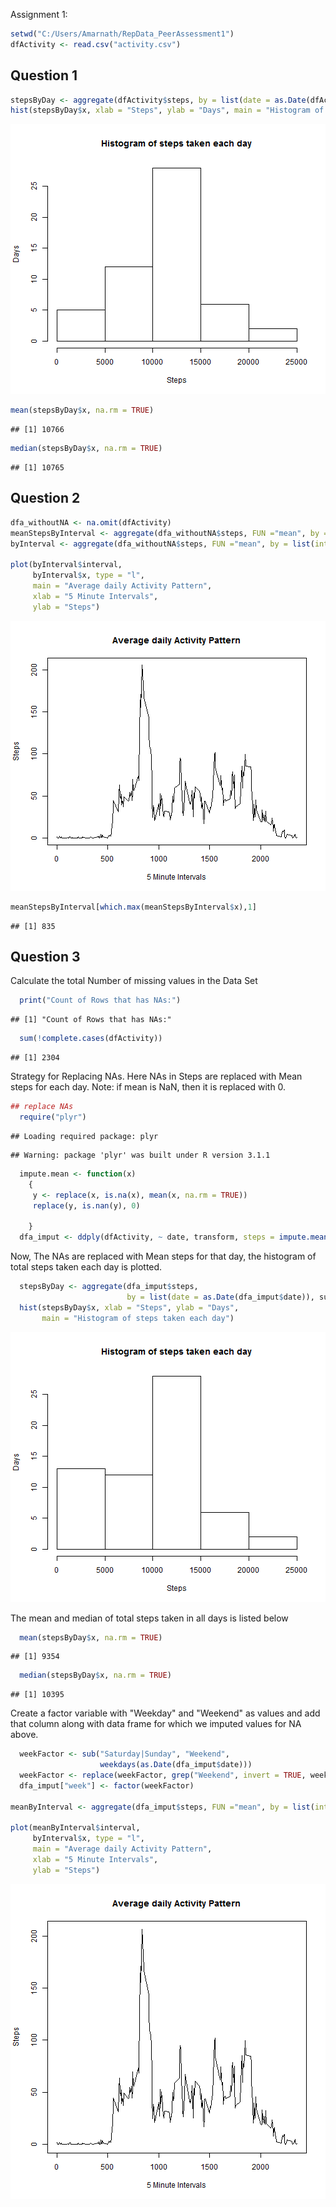 Assignment 1:


```r
setwd("C:/Users/Amarnath/RepData_PeerAssessment1")
dfActivity <- read.csv("activity.csv")
```

Question 1
-------------


```r
stepsByDay <- aggregate(dfActivity$steps, by = list(date = as.Date(dfActivity$date)), sum)
hist(stepsByDay$x, xlab = "Steps", ylab = "Days", main = "Histogram of steps taken each day")
```

![plot of chunk unnamed-chunk-1](figure/unnamed-chunk-1.png) 

```r
mean(stepsByDay$x, na.rm = TRUE)
```

```
## [1] 10766
```

```r
median(stepsByDay$x, na.rm = TRUE)
```

```
## [1] 10765
```

Question 2
----------



```r
dfa_withoutNA <- na.omit(dfActivity)
meanStepsByInterval <- aggregate(dfa_withoutNA$steps, FUN ="mean", by = list(dfa_withoutNA$interval), na.action = na.omit)
byInterval <- aggregate(dfa_withoutNA$steps, FUN ="mean", by = list(interval = dfa_withoutNA$interval), na.action = na.omit)

plot(byInterval$interval, 
     byInterval$x, type = "l", 
     main = "Average daily Activity Pattern",
     xlab = "5 Minute Intervals",
     ylab = "Steps")
```

![plot of chunk unnamed-chunk-2](figure/unnamed-chunk-2.png) 

```r
meanStepsByInterval[which.max(meanStepsByInterval$x),1]
```

```
## [1] 835
```

Question 3
----------
Calculate the total Number of missing values in the Data Set

```r
  print("Count of Rows that has NAs:")
```

```
## [1] "Count of Rows that has NAs:"
```

```r
  sum(!complete.cases(dfActivity))
```

```
## [1] 2304
```
Strategy for Replacing NAs. Here NAs in Steps are replaced with Mean steps for each day. Note: if mean is NaN, then it is replaced with 0.


```r
## replace NAs
  require("plyr")
```

```
## Loading required package: plyr
```

```
## Warning: package 'plyr' was built under R version 3.1.1
```

```r
  impute.mean <- function(x) 
    {
     y <- replace(x, is.na(x), mean(x, na.rm = TRUE)) 
     replace(y, is.nan(y), 0)
    
    }
  dfa_imput <- ddply(dfActivity, ~ date, transform, steps = impute.mean(steps))
```

Now, The NAs are replaced with Mean steps for that day, the histogram of total steps taken each day is plotted.


```r
  stepsByDay <- aggregate(dfa_imput$steps, 
                          by = list(date = as.Date(dfa_imput$date)), sum)
  hist(stepsByDay$x, xlab = "Steps", ylab = "Days", 
       main = "Histogram of steps taken each day")
```

![plot of chunk unnamed-chunk-5](figure/unnamed-chunk-5.png) 

The mean and median of total steps taken in all days is listed below


```r
  mean(stepsByDay$x, na.rm = TRUE)
```

```
## [1] 9354
```

```r
  median(stepsByDay$x, na.rm = TRUE)
```

```
## [1] 10395
```
Create a factor variable with "Weekday" and "Weekend" as values and add that column along with data frame for which we imputed values for NA above.


```r
  weekFactor <- sub("Saturday|Sunday", "Weekend", 
                    weekdays(as.Date(dfa_imput$date)))
  weekFactor <- replace(weekFactor, grep("Weekend", invert = TRUE, weekFactor), "Weekday")
  dfa_imput["week"] <- factor(weekFactor)

meanByInterval <- aggregate(dfa_imput$steps, FUN ="mean", by = list(interval = dfa_imput$interval), na.action = na.omit)

plot(meanByInterval$interval, 
     byInterval$x, type = "l", 
     main = "Average daily Activity Pattern",
     xlab = "5 Minute Intervals",
     ylab = "Steps")
```

![plot of chunk unnamed-chunk-7](figure/unnamed-chunk-7.png) 
